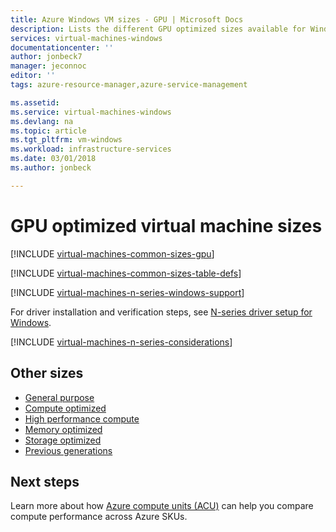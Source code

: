 ```yaml
---
title: Azure Windows VM sizes - GPU | Microsoft Docs
description: Lists the different GPU optimized sizes available for Windows virtual machines in Azure. Lists information about the number of vCPUs, data disks and NICs as well as storage throughput and network bandwidth for sizes in this series.
services: virtual-machines-windows
documentationcenter: ''
author: jonbeck7
manager: jeconnoc
editor: ''
tags: azure-resource-manager,azure-service-management

ms.assetid: 
ms.service: virtual-machines-windows
ms.devlang: na
ms.topic: article
ms.tgt_pltfrm: vm-windows
ms.workload: infrastructure-services
ms.date: 03/01/2018
ms.author: jonbeck

---
```


# GPU optimized virtual machine sizes

[!INCLUDE [virtual-machines-common-sizes-gpu](../../../includes/virtual-machines-common-sizes-gpu.md)]

[!INCLUDE [virtual-machines-common-sizes-table-defs](../../../includes/virtual-machines-common-sizes-table-defs.md)]

[!INCLUDE [virtual-machines-n-series-windows-support](../../../includes/virtual-machines-n-series-windows-support.md)]

For driver installation and verification steps, see [N-series driver setup for Windows](n-series-driver-setup.md).

[!INCLUDE [virtual-machines-n-series-considerations](../../../includes/virtual-machines-n-series-considerations.md)]

## Other sizes
- [General purpose](sizes-general.md)
- [Compute optimized](sizes-compute.md)
- [High performance compute](sizes-hpc.md)
- [Memory optimized](sizes-memory.md)
- [Storage optimized](sizes-storage.md)
- [Previous generations](sizes-previous-gen.md)

## Next steps
Learn more about how [Azure compute units (ACU)](acu.md) can help you compare compute performance across Azure SKUs.

